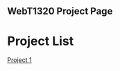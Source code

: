 ## WebT1320 Project Page

<h1>Project List</h1>

<a href="project1/index.html" target="_blank">Project 1</a>